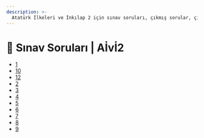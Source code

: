 ```yaml
---
description: >-
  Atatürk İlkeleri ve İnkılap 2 için sınav soruları, çıkmış sorular, çıkmışlar, önceki senelerde çıkan sorular
---
```


# 📃 Sınav Soruları \| Aİvİ2

<!--YPackage.YGitbookIntegration-tarafından-otomatik-oluşturulmuştur-->

- [1](1.jpeg)
- [10](10.jpeg)
- [12](12.jpeg)
- [2](2.jpeg)
- [3](3.jpeg)
- [4](4.jpeg)
- [5](5.jpeg)
- [6](6.jpeg)
- [7](7.jpeg)
- [8](8.jpeg)
- [9](9.jpeg)

<!--YPackage.YGitbookIntegration-tarafından-otomatik-oluşturulmuştur-->
